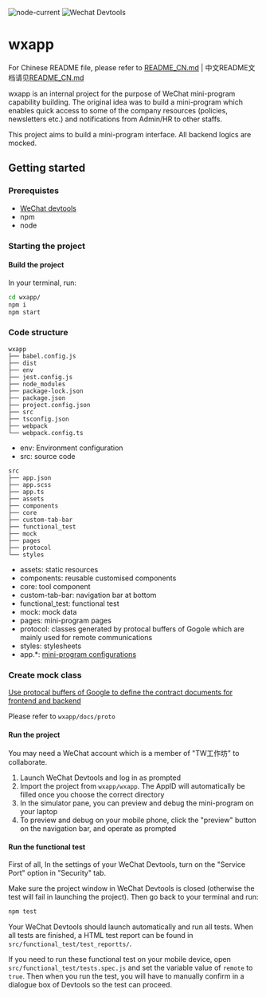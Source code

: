 ![node-current](https://img.shields.io/node/v/eslint-loader) ![Wechat Devtools](https://img.shields.io/badge/Wechat%20Devtools-%3E%3D1.02.1907232-green)

# wxapp

For Chinese README file, please refer to [README_CN.md](https://github.com/awesome-devops-hub/wxapp/blob/master/README_CN.md) | 中文README文档请见[README_CN.md](https://github.com/awesome-devops-hub/wxapp/blob/master/README_CN.md)

wxapp is an internal project for the purpose of WeChat mini-program capability building. The original idea was to build a mini-program which enables quick access to some of the company resources (policies, newsletters etc.) and notifications from Admin/HR to other staffs. 

This project aims to build a mini-program interface. All backend logics are mocked. 


## Getting started

### Prerequistes

- [WeChat devtools](https://developers.weixin.qq.com/miniprogram/dev/devtools/download.html)
- npm
- node

### Starting the project

#### Build the project

In your terminal, run: 
```bash
cd wxapp/
npm i
npm start
```

### Code structure

```
wxapp
├── babel.config.js
├── dist
├── env
├── jest.config.js
├── node_modules
├── package-lock.json
├── package.json
├── project.config.json
├── src
├── tsconfig.json
├── webpack
└── webpack.config.ts
```

- env: Environment configuration
- src: source code

```
src
├── app.json
├── app.scss
├── app.ts
├── assets
├── components
├── core
├── custom-tab-bar
├── functional_test
├── mock
├── pages
├── protocol
└── styles
```

- assets: static resources
- components: reusable customised components
- core: tool component
- custom-tab-bar: navigation bar at bottom
- functional_test: functional test
- mock: mock data
- pages: mini-program pages
- protocol: classes generated by protocal buffers of Gogole which are mainly used for remote communications
- styles: stylesheets
- app.\*: [mini-program configurations](https://developers.weixin.qq.com/miniprogram/dev/framework/structure.html)

### Create mock class

[Use protocal buffers of Google to define the contract documents for frontend and backend](https://developers.google.cn/protocol-buffers/)

Please refer to ``wxapp/docs/proto``

#### Run the project

You may need a WeChat account which is a member of "TW工作坊" to collaborate. 

1. Launch WeChat Devtools and log in as prompted
1. Import the project from `wxapp/wxapp`. The AppID will automatically be filled once you choose the correct directory
1. In the simulator pane, you can preview and debug the mini-program on your laptop
1. To preview and debug on your mobile phone, click the "preview" button on the navigation bar, and operate as prompted

#### Run the functional test

First of all, In the settings of your WeChat Devtools, turn on the "Service Port" option in "Security" tab. 

Make sure the project window in WeChat Devtools is closed (otherwise the test will fail in launching the project). Then go back to your terminal and run: 
```bash
npm test
```
Your WeChat Devtools should launch automatically and run all tests. When all tests are finished, a HTML test report can be found in `src/functional_test/test_reportts/`. 

If you need to run these functional test on your mobile device, open `src/functional_test/tests.spec.js` and set the variable value of `remote` to `true`. Then when you run the test, you will have to manually confirm in a dialogue box of Devtools so the test can proceed. 
